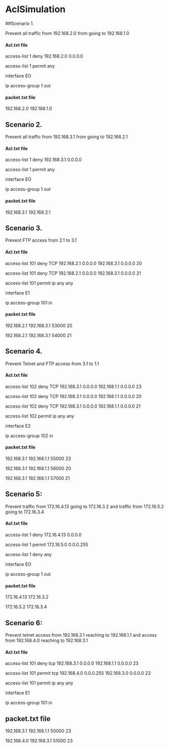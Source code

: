 # AclSimulation

##Scenario 1.

Prevent all traffic from 192.168.2.0 from going to 192.168.1.0 

#### Acl.txt file

access-list 1 deny 192.168.2.0 0.0.0.0 

access-list 1 permit any

interface EO

ip access-group 1 out

#### packet.txt file

192.168.2.0 192.168.1.0

## Scenario 2.

Prevent all traffic from 192.168.3.1 from going to 192.168.2.1 

#### Acl.txt file

access-list 1 deny 192.168.3.1 0.0.0.0 

access-list 1 permit any

interface EO

ip access-group 1 out

#### packet.txt file

192.168.3.1 192.168.2.1


## Scenario 3.

Prevent FTP access from 2.1 to 3.1

#### Acl.txt file

access-list 101 deny TCP 192.168.2.1 0.0.0.0 192.168.3.1 0.0.0.0 20

access-list 101 deny TCP 192.168.2.1 0.0.0.0 192.168.3.1 0.0.0.0 21

access-list 101 permit ip any any 

interface E1

ip access-group 101 in

#### packet.txt file

192.168.2.1 192.168.3.1 53000 20

192.168.2.1 192.168.3.1 54000 21


## Scenario 4.

Prevent Telnet and FTP access from 3.1 to 1.1 

#### Acl.txt file

access-list 102 deny TCP 192.168.3.1 0.0.0.0 192.168.1.1 0.0.0.0 23

access-list 102 deny TCP 192.168.3.1 0.0.0.0 192.168.1.1 0.0.0.0 20

access-list 102 deny TCP 192.168.3.1 0.0.0.0 192.168.1.1 0.0.0.0 21

access-list 102 permit ip any any 

interface E2

ip access-group 102 in

#### packet.txt file

192.168.3.1 192.168.1.1 55000 23

192.168.3.1 192.168.1.1 56000 20

192.168.3.1 192.168.1.1 57000 21


## Scenario 5:

Prevent traffic from 172.16.4.13 going to 172.16.3.2 and traffic from 172.16.5.2 going to 172.16.3.4

#### Acl.txt file

access-list 1 deny 172.16.4.13 0.0.0.0 

access-list 1 permit 172.16.5.0 0.0.0.255

access-list 1 deny any

interface EO

ip access-group 1 out

#### packet.txt file

172.16.4.13 172.16.3.2

172.16.5.2 172.16.3.4


## Scenario 6:

Prevent telnet access from 192.168.3.1 reaching to 192.168.1.1 and access from 192.168.4.0 reaching to 192.168.3.1

#### Acl.txt file

access-list 101 deny tcp 192.168.3.1 0.0.0.0 192.168.1.1 0.0.0.0 23

access-list 101 permit tcp 192.168.4.0 0.0.0.255 192.168.3.0 0.0.0.0 23

access-list 101 permit ip any any

interface E1

ip access-group 101 in

## packet.txt file

192.168.3.1 192.168.1.1 50000 23

192.168.4.0 192.168.3.1 51000 23
